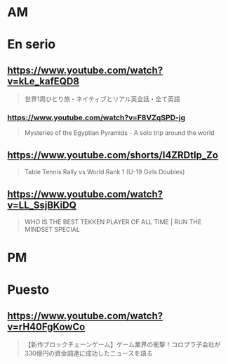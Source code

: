 # AM
# En serio

## https://www.youtube.com/watch?v=kLe_kafEQD8 

> 世界1周ひとり旅・ネイティブとリアル英会話・全て英語 

### https://www.youtube.com/watch?v=F8VZqSPD-jg
> Mysteries of the Egyptian Pyramids - A solo trip around the world

## https://www.youtube.com/shorts/I4ZRDtIp_Zo

> Table Tennis Rally vs World Rank 1 (U-19 Girls Doubles)

## https://www.youtube.com/watch?v=LL_SsjBKiDQ 

> WHO IS THE BEST TEKKEN PLAYER OF ALL TIME | RUN THE MINDSET SPECIAL 

# PM
# Puesto

## https://www.youtube.com/watch?v=rH40FgKowCo

> 【新作ブロックチェーンゲーム】ゲーム業界の衝撃！コロプラ子会社が330億円の資金調達に成功したニュースを語る 
